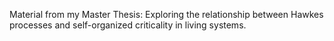 Material from my Master Thesis: 
Exploring the relationship between Hawkes processes and self-organized criticality in living systems.
